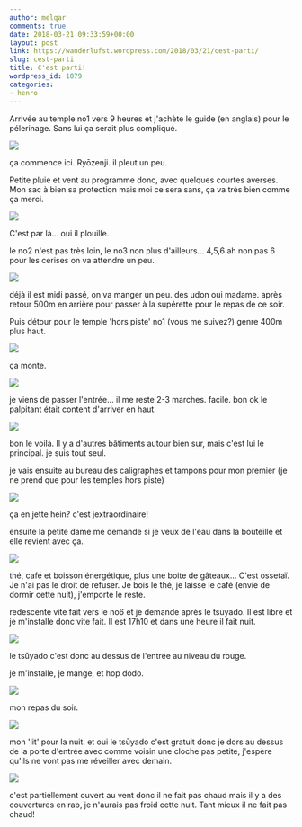 ```yaml
---
author: melqar
comments: true
date: 2018-03-21 09:33:59+00:00
layout: post
link: https://wanderlufst.wordpress.com/2018/03/21/cest-parti/
slug: cest-parti
title: C'est parti!
wordpress_id: 1079
categories:
- henro
---
```


Arrivée au temple no1 vers 9 heures et j'achète le guide (en anglais) pour le pélerinage. Sans lui ça serait plus compliqué.

![](https://wanderlufst.files.wordpress.com/2018/03/img_20180316_092031279979060.jpg)

ça commence ici. Ryōzenji. il pleut un peu.

Petite pluie et vent au programme donc, avec quelques courtes averses. Mon sac à bien sa protection mais moi ce sera sans, ça va très bien comme ça merci.

![](https://wanderlufst.files.wordpress.com/2018/03/img_20180316_104115-2144906843.jpg)

C'est par là... oui il plouille.

le no2 n'est pas très loin, le no3 non plus d'ailleurs... 4,5,6 ah non pas 6 pour les cerises on va attendre un peu.

![](https://wanderlufst.files.wordpress.com/2018/03/img_20180316_134523-1288564033.jpg)

déjà il est midi passé, on va manger un peu. des udon oui madame. après retour 500m en arrière pour passer à la supérette pour le repas de ce soir.

Puis détour pour le temple 'hors piste' no1 (vous me suivez?) genre 400m plus haut.

![](https://wanderlufst.files.wordpress.com/2018/03/img_20180316_150928-1626977179.jpg)

ça monte.

![](https://wanderlufst.files.wordpress.com/2018/03/img_20180316_152735-1410751828.jpg)

je viens de passer l'entrée... il me reste 2-3 marches. facile. bon ok le palpitant était content d'arriver en haut.

![](https://wanderlufst.files.wordpress.com/2018/03/img_20180316_1536441369595422.jpg)

bon le voilà. Il y a d'autres bâtiments autour bien sur, mais c'est lui le principal. je suis tout seul.

je vais ensuite au bureau des caligraphes et tampons pour mon premier (je ne prend que pour les temples hors piste)

![](https://wanderlufst.files.wordpress.com/2018/03/img_20180317_1943111642669940.jpg)

ça en jette hein? c'est jextraordinaire!

ensuite la petite dame me demande si je veux de l'eau dans la bouteille et elle revient avec ça.

![](https://wanderlufst.files.wordpress.com/2018/03/img_20180316_1547271991383336.jpg)

thé, café et boisson énergétique, plus une boite de gâteaux... C'est ossetaï. Je n'ai pas le droit de refuser. Je bois le thé, je laisse le café (envie de dormir cette nuit), j'emporte le reste.

redescente vite fait vers le no6 et je demande après le tsūyado. Il est libre et je m'installe donc vite fait. Il est 17h10 et dans une heure il fait nuit.

![](https://wanderlufst.files.wordpress.com/2018/03/img_20180316_171231926891586.jpg)

le tsūyado c'est donc au dessus de l'entrée au niveau du rouge.

je m'installe, je mange, et hop dodo.

![](https://wanderlufst.files.wordpress.com/2018/03/img_20180316_201943784245208.jpg)

mon repas du soir.

![](https://wanderlufst.files.wordpress.com/2018/03/img_20180317_060108-1258748430.jpg)

mon 'lit' pour la nuit. et oui le tsūyado c'est gratuit donc je dors au dessus de la porte d'entrée avec comme voisin une cloche pas petite, j'espère qu'ils ne vont pas me réveiller avec demain.

![](https://wanderlufst.files.wordpress.com/2018/03/img_20180316_171825440323061.jpg)

c'est partiellement ouvert au vent donc il ne fait pas chaud mais il y a des couvertures en rab, je n'aurais pas froid cette nuit. Tant mieux il ne fait pas chaud!
